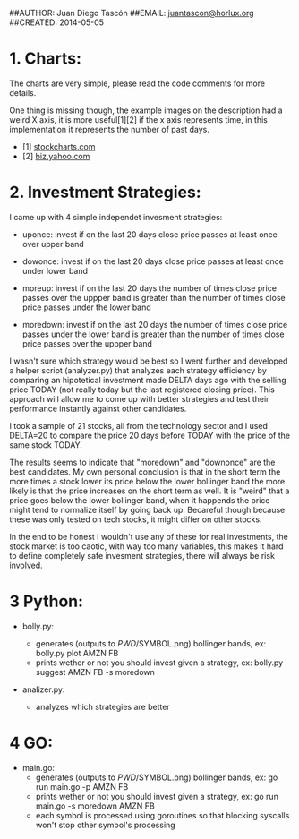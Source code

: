 ##AUTHOR: Juan Diego Tascón
##EMAIL: juantascon@horlux.org
##CREATED: 2014-05-05

# 1. Charts:

The charts are very simple, please read the code comments for more details.

One thing is missing though, the example images on the description had a
weird X axis, it is more useful[1][2]  if the x axis represents
time, in this implementation it represents the number of past days.

* [1] [stockcharts.com](http://stockcharts.com/help/doku.php?id=chart_school:technical_indicators:bollinger_bands)
* [2] [biz.yahoo.com](http://biz.yahoo.com/charts/guide13.html)

# 2. Investment Strategies:

I came up with 4 simple independet invesment strategies:

* uponce: invest if on the last 20 days close price passes at least once over upper band

* dowonce: invest if on the last 20 days close price passes at least once under lower band

* moreup: invest if on the last 20 days the number of times close price passes
over the uppper band is greater than the number of times close price passes
under the lower band
    
* moredown: invest if on the last 20 days the number of times close price passes
under the lower band is greater than the number of times close price passes
over the uppper band

I wasn't sure which strategy would be best so I went further and
developed a helper script (analyzer.py) that analyzes each strategy
efficiency by comparing an hipotetical investment made DELTA days
ago with the selling price TODAY (not really today but the last
registered closing price). This approach will allow me to come up
with better strategies and test their performance instantly against
other candidates.

I took a sample of 21 stocks, all from the technology sector and I used
DELTA=20 to compare the price 20 days before TODAY with the price of
the same stock TODAY.

The results seems to indicate that "moredown" and "downonce" are the best
candidates. My own personal conclusion is that in the short term the more
times a stock lower its price below the lower bollinger band the more
likely is that the price increases on the short term as well. It is "weird"
that a price goes below the lower bollinger band, when it happends the price
might tend to normalize itself by going back up. Becareful though because
these was only tested on tech stocks, it might differ on other stocks.

In the end to be honest I wouldn't use any of these for real investments,
the stock market is too caotic, with way too many variables, this makes
it hard to define completely safe invesment strategies, there will always
be risk involved.

# 3 Python:

* bolly.py:
    * generates (outputs to $PWD/$SYMBOL.png) bollinger bands, ex: bolly.py plot AMZN FB
    * prints wether or not you should invest given a strategy, ex: bolly.py suggest AMZN FB -s moredown

* analizer.py:
    * analyzes which strategies are better

# 4 GO:

* main.go: 
    * generates (outputs to $PWD/$SYMBOL.png) bollinger bands, ex: go run main.go -p AMZN FB
    * prints wether or not you should invest given a strategy, ex: go run main.go -s moredown AMZN FB
    * each symbol is processed using goroutines so that blocking syscalls won't stop other symbol's processing
    